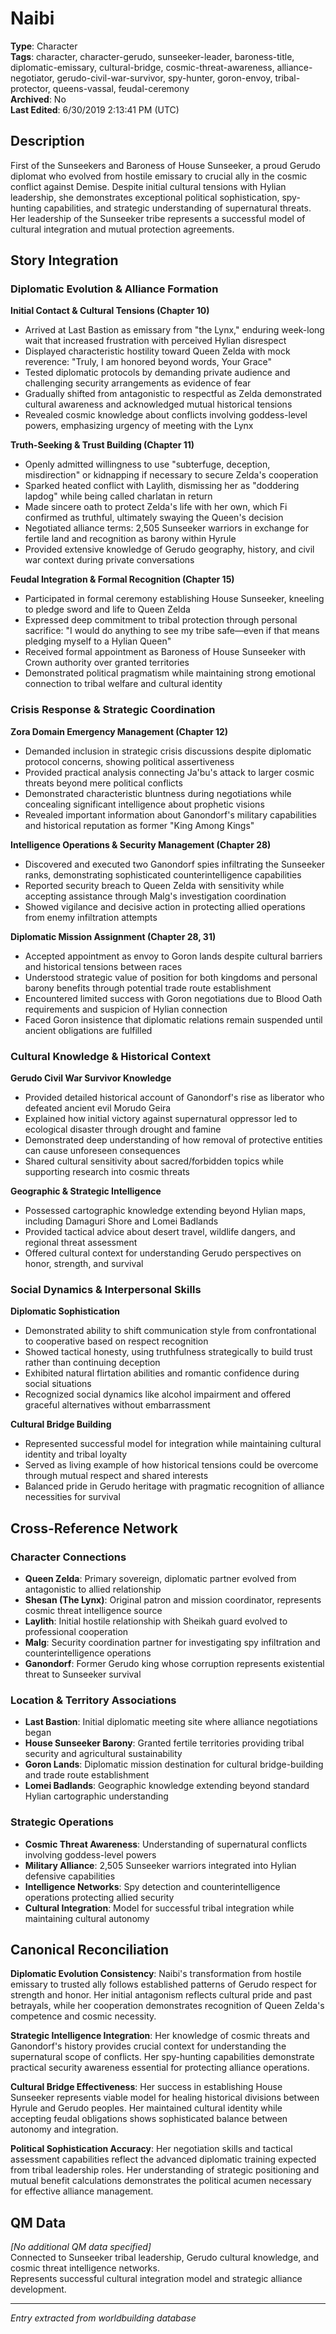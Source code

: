 # Naibi

**Type**: Character  
**Tags**: character, character-gerudo, sunseeker-leader, baroness-title, diplomatic-emissary, cultural-bridge, cosmic-threat-awareness, alliance-negotiator, gerudo-civil-war-survivor, spy-hunter, goron-envoy, tribal-protector, queens-vassal, feudal-ceremony  
**Archived**: No  
**Last Edited**: 6/30/2019 2:13:41 PM (UTC)

## Description
First of the Sunseekers and Baroness of House Sunseeker, a proud Gerudo diplomat who evolved from hostile emissary to crucial ally in the cosmic conflict against Demise. Despite initial cultural tensions with Hylian leadership, she demonstrates exceptional political sophistication, spy-hunting capabilities, and strategic understanding of supernatural threats. Her leadership of the Sunseeker tribe represents a successful model of cultural integration and mutual protection agreements.

## Story Integration

### Diplomatic Evolution & Alliance Formation

**Initial Contact & Cultural Tensions (Chapter 10)**
- Arrived at Last Bastion as emissary from "the Lynx," enduring week-long wait that increased frustration with perceived Hylian disrespect
- Displayed characteristic hostility toward Queen Zelda with mock reverence: "Truly, I am honored beyond words, Your Grace"
- Tested diplomatic protocols by demanding private audience and challenging security arrangements as evidence of fear
- Gradually shifted from antagonistic to respectful as Zelda demonstrated cultural awareness and acknowledged mutual historical tensions
- Revealed cosmic knowledge about conflicts involving goddess-level powers, emphasizing urgency of meeting with the Lynx

**Truth-Seeking & Trust Building (Chapter 11)**
- Openly admitted willingness to use "subterfuge, deception, misdirection" or kidnapping if necessary to secure Zelda's cooperation
- Sparked heated conflict with Laylith, dismissing her as "doddering lapdog" while being called charlatan in return
- Made sincere oath to protect Zelda's life with her own, which Fi confirmed as truthful, ultimately swaying the Queen's decision
- Negotiated alliance terms: 2,505 Sunseeker warriors in exchange for fertile land and recognition as barony within Hyrule
- Provided extensive knowledge of Gerudo geography, history, and civil war context during private conversations

**Feudal Integration & Formal Recognition (Chapter 15)**
- Participated in formal ceremony establishing House Sunseeker, kneeling to pledge sword and life to Queen Zelda
- Expressed deep commitment to tribal protection through personal sacrifice: "I would do anything to see my tribe safe—even if that means pledging myself to a Hylian Queen"
- Received formal appointment as Baroness of House Sunseeker with Crown authority over granted territories
- Demonstrated political pragmatism while maintaining strong emotional connection to tribal welfare and cultural identity

### Crisis Response & Strategic Coordination

**Zora Domain Emergency Management (Chapter 12)**
- Demanded inclusion in strategic crisis discussions despite diplomatic protocol concerns, showing political assertiveness
- Provided practical analysis connecting Ja'bu's attack to larger cosmic threats beyond mere political conflicts
- Demonstrated characteristic bluntness during negotiations while concealing significant intelligence about prophetic visions
- Revealed important information about Ganondorf's military capabilities and historical reputation as former "King Among Kings"

**Intelligence Operations & Security Management (Chapter 28)**
- Discovered and executed two Ganondorf spies infiltrating the Sunseeker ranks, demonstrating sophisticated counterintelligence capabilities
- Reported security breach to Queen Zelda with sensitivity while accepting assistance through Malg's investigation coordination
- Showed vigilance and decisive action in protecting allied operations from enemy infiltration attempts

**Diplomatic Mission Assignment (Chapter 28, 31)**
- Accepted appointment as envoy to Goron lands despite cultural barriers and historical tensions between races
- Understood strategic value of position for both kingdoms and personal barony benefits through potential trade route establishment
- Encountered limited success with Goron negotiations due to Blood Oath requirements and suspicion of Hylian connection
- Faced Goron insistence that diplomatic relations remain suspended until ancient obligations are fulfilled

### Cultural Knowledge & Historical Context

**Gerudo Civil War Survivor Knowledge**
- Provided detailed historical account of Ganondorf's rise as liberator who defeated ancient evil Morudo Geira
- Explained how initial victory against supernatural oppressor led to ecological disaster through drought and famine
- Demonstrated deep understanding of how removal of protective entities can cause unforeseen consequences
- Shared cultural sensitivity about sacred/forbidden topics while supporting research into cosmic threats

**Geographic & Strategic Intelligence**
- Possessed cartographic knowledge extending beyond Hylian maps, including Damaguri Shore and Lomei Badlands
- Provided tactical advice about desert travel, wildlife dangers, and regional threat assessment
- Offered cultural context for understanding Gerudo perspectives on honor, strength, and survival

### Social Dynamics & Interpersonal Skills

**Diplomatic Sophistication**
- Demonstrated ability to shift communication style from confrontational to cooperative based on respect recognition
- Showed tactical honesty, using truthfulness strategically to build trust rather than continuing deception
- Exhibited natural flirtation abilities and romantic confidence during social situations
- Recognized social dynamics like alcohol impairment and offered graceful alternatives without embarrassment

**Cultural Bridge Building**
- Represented successful model for integration while maintaining cultural identity and tribal loyalty
- Served as living example of how historical tensions could be overcome through mutual respect and shared interests
- Balanced pride in Gerudo heritage with pragmatic recognition of alliance necessities for survival

## Cross-Reference Network

### Character Connections
- **Queen Zelda**: Primary sovereign, diplomatic partner evolved from antagonistic to allied relationship
- **Shesan (The Lynx)**: Original patron and mission coordinator, represents cosmic threat intelligence source
- **Laylith**: Initial hostile relationship with Sheikah guard evolved to professional cooperation
- **Malg**: Security coordination partner for investigating spy infiltration and counterintelligence operations
- **Ganondorf**: Former Gerudo king whose corruption represents existential threat to Sunseeker survival

### Location & Territory Associations
- **Last Bastion**: Initial diplomatic meeting site where alliance negotiations began
- **House Sunseeker Barony**: Granted fertile territories providing tribal security and agricultural sustainability
- **Goron Lands**: Diplomatic mission destination for cultural bridge-building and trade route establishment
- **Lomei Badlands**: Geographic knowledge extending beyond standard Hylian cartographic understanding

### Strategic Operations
- **Cosmic Threat Awareness**: Understanding of supernatural conflicts involving goddess-level powers
- **Military Alliance**: 2,505 Sunseeker warriors integrated into Hylian defensive capabilities
- **Intelligence Networks**: Spy detection and counterintelligence operations protecting allied security
- **Cultural Integration**: Model for successful tribal integration while maintaining cultural autonomy

## Canonical Reconciliation

**Diplomatic Evolution Consistency**: Naibi's transformation from hostile emissary to trusted ally follows established patterns of Gerudo respect for strength and honor. Her initial antagonism reflects cultural pride and past betrayals, while her cooperation demonstrates recognition of Queen Zelda's competence and cosmic necessity.

**Strategic Intelligence Integration**: Her knowledge of cosmic threats and Ganondorf's history provides crucial context for understanding the supernatural scope of conflicts. Her spy-hunting capabilities demonstrate practical security awareness essential for protecting alliance operations.

**Cultural Bridge Effectiveness**: Her success in establishing House Sunseeker represents viable model for healing historical divisions between Hyrule and Gerudo peoples. Her maintained cultural identity while accepting feudal obligations shows sophisticated balance between autonomy and integration.

**Political Sophistication Accuracy**: Her negotiation skills and tactical assessment capabilities reflect the advanced diplomatic training expected from tribal leadership roles. Her understanding of strategic positioning and mutual benefit calculations demonstrates the political acumen necessary for effective alliance management.

## QM Data
*[No additional QM data specified]*  
Connected to Sunseeker tribal leadership, Gerudo cultural knowledge, and cosmic threat intelligence networks.  
Represents successful cultural integration model and strategic alliance development.

---
*Entry extracted from worldbuilding database*
